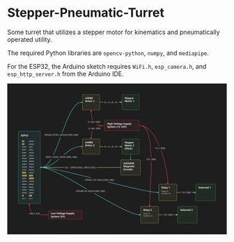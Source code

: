 # Stepper-Pneumatic-Turret
Some turret that utilizes a stepper motor for kinematics and pneumatically operated utility.

The required Python libraries are `opencv-python`, `numpy`, and `mediapipe`.

For the ESP32, the Arduino sketch requires `WiFi.h`, `esp_camera.h`, and `esp_http_server.h` from the Arduino IDE.

![Turret Wiring Schematic](Turret-Wiring-Schematic.png)
